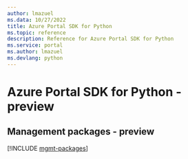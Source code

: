```yaml
---
author: lmazuel
ms.data: 10/27/2022
title: Azure Portal SDK for Python
ms.topic: reference
description: Reference for Azure Portal SDK for Python
ms.service: portal
ms.author: lmazuel
ms.devlang: python
---
```

# Azure Portal SDK for Python - preview

## Management packages - preview
[!INCLUDE [mgmt-packages](portal-mgmt-index.md)]
